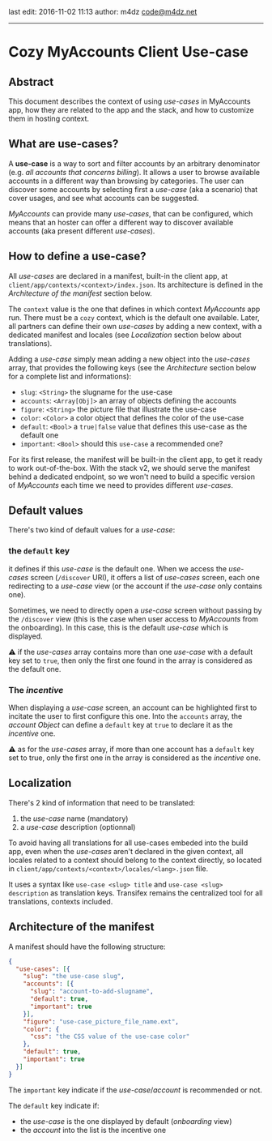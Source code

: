 last edit: 2016-11-02 11:13
author: m4dz <code@m4dz.net>

---


Cozy MyAccounts Client Use-case
===============================

Abstract
--------

This document describes the context of using _use-cases_ in MyAccounts app, how they are related to the app and the stack, and how to customize them in hosting context.


What are use-cases?
-------------------

A **use-case** is a way to sort and filter accounts by an arbitrary denominator (e.g. _all accounts that concerns billing_). It allows a user to browse available accounts in a different way than browsing by categories. The user can discover some accounts by selecting first a _use-case_ (aka a scenario) that cover usages, and see what accounts can be suggested.

_MyAccounts_ can provide many _use-cases_, that can be configured, which means that an hoster can offer a different way to discover available accounts (aka present different _use-cases_).


How to define a use-case?
-------------------------

All _use-cases_ are declared in a manifest, built-in the client app, at `client/app/contexts/<context>/index.json`. Its architecture is defined in the _Architecture of the manifest_ section below.

The `context` value is the one that defines in which context _MyAccounts_ app run. There must be a `cozy` context, which is the default one available. Later, all partners can define their own _use-cases_ by adding a new context, with a dedicated manifest and locales (see _Localization_ section below about translations).

Adding a _use-case_ simply mean adding a new object into the _use-cases_ array, that provides the following keys (see the _Architecture_ section below for a complete list and informations):

- `slug`: `<String>` the slugname for the use-case
- `accounts`: `<Array[Obj]>` an array of objects defining the accounts
- `figure`: `<String>` the picture file that illustrate the use-case
- `color`: `<Color>` a color object that defines the color of the use-case
- `default`: `<Bool>` a `true|false` value that defines this use-case as the default one
- `important`: `<Bool>` should this `use-case` a recommended one?

For its first release, the manifest will be built-in the client app, to get it ready to work out-of-the-box. With the stack v2, we should serve the manifest behind a dedicated endpoint, so we won't need to build a specific version of _MyAccounts_ each time we need to provides different _use-cases_.


Default values
--------------

There's two kind of default values for a _use-case_:

### the `default` key

it defines if this _use-case_ is the default one. When we access the _use-cases_ screen (`/discover` URI), it offers a list of _use-cases_ screen, each one redirecting to a _use-case_ view (or the account if the _use-case_ only contains one).

Sometimes, we need to directly open a _use-case_ screen without passing by the `/discover` view (this is the case when user access to _MyAccounts_ from the onboarding). In this case, this is the default _use-case_ which is displayed.

⚠️ if the _use-cases_ array contains more than one _use-case_ with a default key set to `true`, then only the first one found in the array is considered as the default one.

### The _incentive_

When displaying a _use-case_ screen, an account can be highlighted first to incitate the user to first configure this one. Into the `accounts` array, the _account Object_ can define a `default` key at `true` to declare it as the _incentive_ one.

⚠️ as for the _use-cases_ array, if more than one account has a `default` key set to true, only the first one in the array is considered as the _incentive_ one.


Localization
------------

There's 2 kind of information that need to be translated:

1. the _use-case_ name (mandatory)
2. a _use-case_ description (optionnal)

To avoid having all translations for all use-cases embeded into the build app, even when the _use-cases_ aren't declared in the given context, all locales related to a context should belong to the context directly, so located in `client/app/contexts/<context>/locales/<lang>.json` file.

It uses a syntax like `use-case <slug> title` and `use-case <slug> description` as translation keys. Transifex remains the centralized tool for all translations, contexts included.


Architecture of the manifest
----------------------------

A manifest should have the following structure:

```json
{
  "use-cases": [{
    "slug": "the use-case slug",
    "accounts": [{
      "slug": "account-to-add-slugname",
      "default": true,
      "important": true
    }],
    "figure": "use-case_picture_file_name.ext",
    "color": {
      "css": "the CSS value of the use-case color"
    },
    "default": true,
    "important": true
  }]
}
```

The `important` key indicate if the _use-case_/_account_ is recommended or not.

The `default` key indicate if:

- the _use-case_ is the one displayed by default (_onboarding_ view)
- the _account_ into the list is the incentive one
